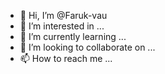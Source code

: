 - 👋 Hi, I’m @Faruk-vau
- 👀 I’m interested in ...
- 🌱 I’m currently learning ...
- 💞️ I’m looking to collaborate on ...
- 📫 How to reach me ...

<!---
Faruk-vau/Faruk-vau is a ✨ special ✨ repository because its `README.md` (this file) appears on your GitHub profile.
You can click the Preview link to take a look at your changes.
--->
